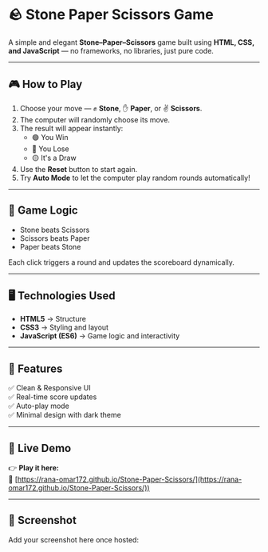 # 🪨 Stone Paper Scissors Game

A simple and elegant **Stone–Paper–Scissors** game built using **HTML, CSS, and JavaScript** — no frameworks, no libraries, just pure code.

---

## 🎮 How to Play
1. Choose your move — ✊ **Stone**, ✋ **Paper**, or ✌️ **Scissors**.  
2. The computer will randomly choose its move.  
3. The result will appear instantly:
   - 🟢 You Win  
   - 🔴 You Lose  
   - 🟡 It's a Draw  
4. Use the **Reset** button to start again.  
5. Try **Auto Mode** to let the computer play random rounds automatically!

---

## 🧠 Game Logic
- Stone beats Scissors  
- Scissors beats Paper  
- Paper beats Stone  

Each click triggers a round and updates the scoreboard dynamically.

---

## 🖥️ Technologies Used
- **HTML5** → Structure  
- **CSS3** → Styling and layout  
- **JavaScript (ES6)** → Game logic and interactivity  

---

## 🧰 Features
✅ Clean & Responsive UI  
✅ Real-time score updates  
✅ Auto-play mode  
✅ Minimal design with dark theme  

---

## 🚀 Live Demo
👉 **Play it here:**  
🔗 [https://rana-omar172.github.io/Stone-Paper-Scissors/](https://rana-omar172.github.io/Stone-Paper-Scissors/))

---

## 📸 Screenshot
Add your screenshot here once hosted:

